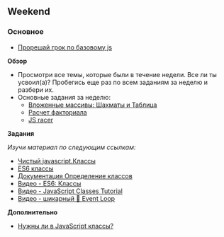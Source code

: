 ## Weekend

### Основное

- [Прорешай грок по базовому js](https://github.com/Elbrus-Bootcamp/grok-js-base)

**Обзор**

- Просмотри все темы, которые были в течение недели. Все ли ты усвоил(а)? Пробегись еще раз по всем заданиям за неделю и разбери их.
- Основные задания за неделю:
  - [Вложенные массивы: Шахматы и Таблица](https://github.com/Elbrus-Bootcamp/core-js-nested-arrays)
  - [Расчет факториала](https://github.com/Elbrus-Bootcamp/core-algorithm-factorial)
  - [JS racer](https://github.com/Elbrus-Bootcamp/core-algorithm-racer-1)

**Задания**

*Изучи материал по следующим ссылкам:*

- [Чистый javascript.Классы](https://habr.com/ru/post/319804/)
- [ES6 классы](http://jsraccoon.ru/es6-classes)
- [Документация Определение классов](https://developer.mozilla.org/ru/docs/Web/JavaScript/Reference/Classes)
- [Видео - ES6: Классы](https://www.youtube.com/watch?v=uLY9GXGMXaA)
- [Видео - JavaScript Classes Tutorial](https://www.youtube.com/watch?v=2ZphE5HcQPQ)
- [Видео - шикарный 👑 Event Loop](https://youtu.be/8cV4ZvHXQL4)

**Дополнительно**

- [Нужны ли в JavaScript классы?](https://habr.com/post/175029/)
